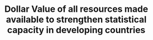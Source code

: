 ---
data_non_statistical: true
goal_meta_link: http://unstats.un.org/sdgs/files/metadata-compilation/Metadata-Goal-17.pdf
graph: null
graph_title: Dollar Value of all resources made available to strengthen statistical
  capacity in developing countries
graph_type: null
has_metadata: false
indicator: 17.19.1
indicator_name: Dollar value of all resources made available to strengthen statistical
  capacity in developing countries
indicator_sort_order: 17-19-01
indicator_variable: null
layout: indicator
national_geographical_coverage: United States
permalink: /17-19-1/
published: true
reporting_status: notstarted
sdg_goal: 17
source_active_1: true
source_notes_1: null
source_title_1: null
target: By 2030, build on existing initiatives to develop measurements of progress
  on sustainable development that complement gross domestic product, and support statistical
  capacity-building in developing countries.
target_id: '17.19'
title: Dollar Value of all resources made available to strengthen statistical capacity
  in developing countries
un_custodial_agency: 'PARIS21  (Partnering Agencies: UNSD, Regionall Commissions,
  World Bank)'
un_designated_tier: '1'
variable_description: null
variable_notes: null
---